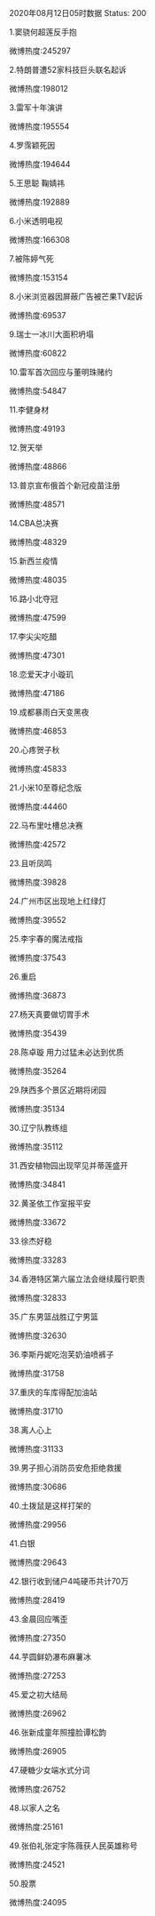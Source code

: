 2020年08月12日05时数据
Status: 200

1.窦骁何超莲反手抱

微博热度:245297

2.特朗普遭52家科技巨头联名起诉

微博热度:198012

3.雷军十年演讲

微博热度:195554

4.罗霈颖死因

微博热度:194644

5.王思聪 鞠婧祎

微博热度:192889

6.小米透明电视

微博热度:166308

7.被陈婷气死

微博热度:153154

8.小米浏览器因屏蔽广告被芒果TV起诉

微博热度:69537

9.瑞士一冰川大面积坍塌

微博热度:60822

10.雷军首次回应与董明珠赌约

微博热度:54847

11.李健身材

微博热度:49193

12.贺天举

微博热度:48866

13.普京宣布俄首个新冠疫苗注册

微博热度:48571

14.CBA总决赛

微博热度:48329

15.新西兰疫情

微博热度:48035

16.路小北夺冠

微博热度:47599

17.李尖尖吃醋

微博热度:47301

18.恋爱天才小璇玑

微博热度:47186

19.成都暴雨白天变黑夜

微博热度:46853

20.心疼贺子秋

微博热度:45833

21.小米10至尊纪念版

微博热度:44460

22.马布里吐槽总决赛

微博热度:42572

23.且听凤鸣

微博热度:39828

24.广州市区出现地上红绿灯

微博热度:39552

25.李宇春的魔法戒指

微博热度:37543

26.重启

微博热度:36873

27.杨天真要做切胃手术

微博热度:35439

28.陈卓璇 用力过猛未必达到优质

微博热度:35264

29.陕西多个景区近期将闭园

微博热度:35134

30.辽宁队教练组

微博热度:35112

31.西安植物园出现罕见并蒂莲盛开

微博热度:34841

32.黄圣依工作室报平安

微博热度:33672

33.徐杰好稳

微博热度:33283

34.香港特区第六届立法会继续履行职责

微博热度:32833

35.广东男篮战胜辽宁男篮

微博热度:32630

36.李斯丹妮吃泡芙奶油喷裤子

微博热度:31758

37.重庆的车库得配加油站

微博热度:31710

38.离人心上

微博热度:31133

39.男子担心消防员安危拒绝救援

微博热度:30686

40.土拨鼠是这样打架的

微博热度:29956

41.白银

微博热度:29643

42.银行收到储户4吨硬币共计70万

微博热度:28419

43.金晨回应嘴歪

微博热度:27350

44.芋圆鲜奶瀑布麻薯冰

微博热度:27253

45.爱之初大结局

微博热度:26962

46.张新成童年照撞脸谭松韵

微博热度:26905

47.硬糖少女端水式分词

微博热度:26752

48.以家人之名

微博热度:25161

49.张伯礼张定宇陈薇获人民英雄称号

微博热度:24521

50.股票

微博热度:24095

